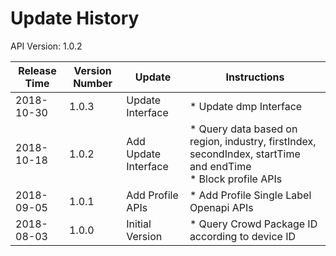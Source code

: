 # Update History #
API Version: 1.0.2

|Release Time|Version Number| Update |Instructions|
|---|---|---|---|
|2018-10-30|1.0.3|Update Interface|* Update dmp Interface|
|2018-10-18|1.0.2|Add Update Interface|* Query data based on region, industry, firstIndex, secondIndex, startTime and endTime <br>* Block profile APIs|
|2018-09-05|1.0.1|Add Profile APIs|* Add Profile Single Label Openapi APIs|
|2018-08-03|1.0.0|Initial Version|* Query Crowd Package ID according to device ID|
